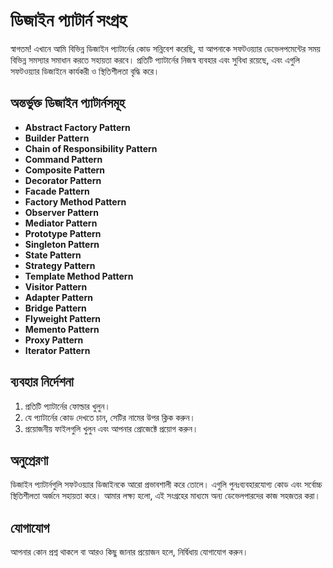 # ডিজাইন প্যাটার্ন সংগ্রহ

স্বাগতম! এখানে আমি বিভিন্ন ডিজাইন প্যাটার্নের কোড সন্নিবেশ করেছি, যা আপনাকে সফটওয়্যার ডেভেলপমেন্টের সময় বিভিন্ন সমস্যার সমাধান করতে সহায়তা করবে। প্রতিটি প্যাটার্নের নিজস্ব ব্যবহার এবং সুবিধা রয়েছে, এবং এগুলি সফটওয়্যার ডিজাইনে কার্যকরী ও স্থিতিশীলতা বৃদ্ধি করে।

## অন্তর্ভুক্ত ডিজাইন প্যাটার্নসমূহ

- **Abstract Factory Pattern**
- **Builder Pattern**
- **Chain of Responsibility Pattern**
- **Command Pattern**
- **Composite Pattern**
- **Decorator Pattern**
- **Facade Pattern**
- **Factory Method Pattern**
- **Observer Pattern**
- **Mediator Pattern**
- **Prototype Pattern**
- **Singleton Pattern**
- **State Pattern**
- **Strategy Pattern**
- **Template Method Pattern**
- **Visitor Pattern**
- **Adapter Pattern**
- **Bridge Pattern**
- **Flyweight Pattern**
- **Memento Pattern**
- **Proxy Pattern**
- **Iterator Pattern**

## ব্যবহার নির্দেশনা

1. প্রতিটি প্যাটার্নের ফোল্ডার খুলুন।
2. যে প্যাটার্নের কোড দেখতে চান, সেটির নামের উপর ক্লিক করুন।
3. প্রয়োজনীয় ফাইলগুলি খুলুন এবং আপনার প্রোজেক্টে প্রয়োগ করুন।

## অনুপ্রেরণা

ডিজাইন প্যাটার্নগুলি সফটওয়্যার ডিজাইনকে আরো প্রভাবশালী করে তোলে। এগুলি পুনঃব্যবহারযোগ্য কোড এবং সর্বোচ্চ স্থিতিশীলতা অর্জনে সহায়তা করে। আমার লক্ষ্য হলো, এই সংগ্রহের মাধ্যমে অন্য ডেভেলপারদের কাজ সহজতর করা।

## যোগাযোগ

আপনার কোন প্রশ্ন থাকলে বা আরও কিছু জানার প্রয়োজন হলে, নির্দ্বিধায় যোগাযোগ করুন।

